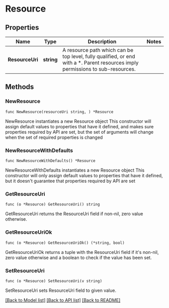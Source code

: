 # Resource

## Properties

Name | Type | Description | Notes
------------ | ------------- | ------------- | -------------
**ResourceUri** | **string** | A resource path which can be top level, fully qualified, or end with a *. Parent resources imply permissions to sub-resources. | 

## Methods

### NewResource

`func NewResource(resourceUri string, ) *Resource`

NewResource instantiates a new Resource object
This constructor will assign default values to properties that have it defined,
and makes sure properties required by API are set, but the set of arguments
will change when the set of required properties is changed

### NewResourceWithDefaults

`func NewResourceWithDefaults() *Resource`

NewResourceWithDefaults instantiates a new Resource object
This constructor will only assign default values to properties that have it defined,
but it doesn't guarantee that properties required by API are set

### GetResourceUri

`func (o *Resource) GetResourceUri() string`

GetResourceUri returns the ResourceUri field if non-nil, zero value otherwise.

### GetResourceUriOk

`func (o *Resource) GetResourceUriOk() (*string, bool)`

GetResourceUriOk returns a tuple with the ResourceUri field if it's non-nil, zero value otherwise
and a boolean to check if the value has been set.

### SetResourceUri

`func (o *Resource) SetResourceUri(v string)`

SetResourceUri sets ResourceUri field to given value.



[[Back to Model list]](../README.md#documentation-for-models) [[Back to API list]](../README.md#documentation-for-api-endpoints) [[Back to README]](../README.md)


